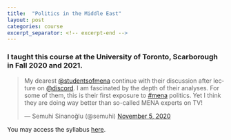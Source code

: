 ```yaml
---
title:  "Politics in the Middle East"
layout: post
categories: course
excerpt_separator: <!-- excerpt-end -->
---
```


### I taught this course at the University of Toronto, Scarborough in Fall 2020 and 2021. 

<blockquote class="twitter-tweet" data-theme="dark"><p lang="en" dir="ltr">My dearest <a href="https://twitter.com/studentsofmena?ref_src=twsrc%5Etfw">@studentsofmena</a> continue with their discussion after lecture on <a href="https://twitter.com/discord?ref_src=twsrc%5Etfw">@discord</a>. I am fascinated by the depth of their analyses. For some of them, this is their first exposure to <a href="https://twitter.com/hashtag/mena?src=hash&amp;ref_src=twsrc%5Etfw">#mena</a> politics. Yet I think they are doing way better than so-called MENA experts on TV!</p>&mdash; Semuhi Sinanoğlu (@semuhi) <a href="https://twitter.com/semuhi/status/1324447823769833475?ref_src=twsrc%5Etfw">November 5, 2020</a></blockquote> <script async src="https://platform.twitter.com/widgets.js" charset="utf-8"></script>

<!-- excerpt-end -->

You may access the syllabus [here](https://drive.google.com/file/d/15pSfcRnY9CKpBfHOd_byMLKrjt_GMDeK/view?usp=sharing). 
